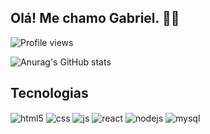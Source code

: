 <h2>Olá! Me chamo Gabriel. 👋🐒 </h2>

<p align="left"> <img src="https://komarev.com/ghpvc/?username=GabeOP&color=yellow" alt="Profile views" /> </p>

![Anurag's GitHub stats](https://github-readme-stats.vercel.app/api?username=GabeOP&show_icons=true&theme=dracula)

## Tecnologias

<div style="display: inline_block">
  <img align="center" alt="html5" src="https://img.shields.io/badge/HTML5-E34F26?style=for-the-badge&logo=html5&logoColor=white" />
  <img align="center" alt="css" src="https://img.shields.io/badge/CSS3-1572B6?style=for-the-badge&logo=css3&logoColor=white" />
  <img align="center" alt="js" src="https://img.shields.io/badge/JavaScript-F7DF1E?style=for-the-badge&logo=javascript&logoColor=black" />
  <img align="center" alt="react" src="https://img.shields.io/badge/React-20232A?style=for-the-badge&logo=react&logoColor=61DAFB" />
  <img align="center" alt="nodejs" src="https://img.shields.io/badge/Node.js-43853D?style=for-the-badge&logo=node.js&logoColor=white" />
  <img align="center" alt="mysql"	src="https://img.shields.io/badge/MySQL-005C84?style=for-the-badge&logo=mysql&logoColor=white" />
</div><br/>
